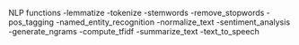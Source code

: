 NLP functions
-lemmatize
-tokenize
-stemwords
-remove_stopwords
-pos_tagging
-named_entity_recognition
-normalize_text
-sentiment_analysis
-generate_ngrams
-compute_tfidf
-summarize_text
-text_to_speech
